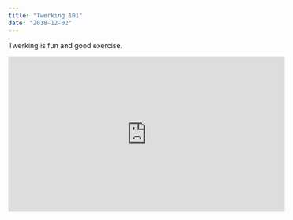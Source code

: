 ```yaml
---
title: "Twerking 101"
date: "2018-12-02"
---
```


Twerking is fun and good exercise.

<iframe width="560" height="315" src="https://www.youtube.com/embed/RcimBQyHO0I" frameborder="0" allow="accelerometer; autoplay; encrypted-media; gyroscope; picture-in-picture" allowfullscreen></iframe>